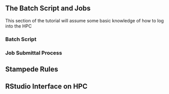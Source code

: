 ## The Batch Script and Jobs

This section of the tutorial will assume some basic knowledge of how to log into the HPC

### Batch Script

### Job Submittal Process

## Stampede Rules

## RStudio Interface on HPC
